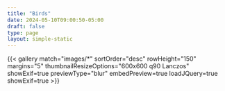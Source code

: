 ```yaml
---
title: "Birds"
date: 2024-05-10T09:00:50-05:00
draft: false
type: page
layout: simple-static
---
```


{{< gallery match="images/*" sortOrder="desc" rowHeight="150" margins="5" thumbnailResizeOptions="600x600 q90 Lanczos" showExif=true previewType="blur" embedPreview=true loadJQuery=true showExif=true >}}
